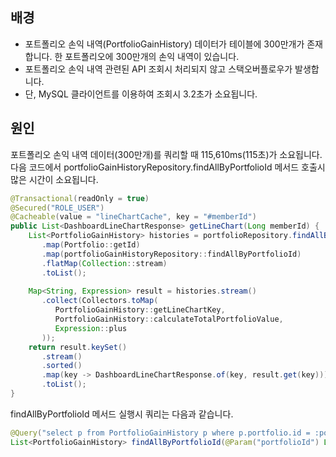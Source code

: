 
## 배경
- 포트폴리오 손익 내역(PortfolioGainHistory) 데이터가 테이블에 300만개가 존재합니다. 한 포트폴리오에 300만개의 손익 내역이 있습니다.
- 포트폴리오 손익 내역 관련된 API 조회시 처리되지 않고 스택오버플로우가 발생합니다.
- 단, MySQL 클라이언트를 이용하여 조회시 3.2초가 소요됩니다.

## 원인
포트폴리오 손익 내역 데이터(300만개)를 쿼리할 때 115,610ms(115초)가 소요됩니다. 다음 코드에서 portfolioGainHistoryRepository.findAllByPortfolioId 메서드 호출시 많은 시간이 소요됩니다.
```java
@Transactional(readOnly = true)  
@Secured("ROLE_USER")  
@Cacheable(value = "lineChartCache", key = "#memberId")  
public List<DashboardLineChartResponse> getLineChart(Long memberId) {  
    List<PortfolioGainHistory> histories = portfolioRepository.findAllByMemberId(memberId).stream()  
       .map(Portfolio::getId)  
       .map(portfolioGainHistoryRepository::findAllByPortfolioId)  
       .flatMap(Collection::stream)  
       .toList();  
  
    Map<String, Expression> result = histories.stream()  
       .collect(Collectors.toMap(  
          PortfolioGainHistory::getLineChartKey,  
          PortfolioGainHistory::calculateTotalPortfolioValue,  
          Expression::plus  
       ));  
    return result.keySet()  
       .stream()  
       .sorted()  
       .map(key -> DashboardLineChartResponse.of(key, result.get(key)))  
       .toList();  
}
```

findAllByPortfolioId 메서드 실행시 쿼리는 다음과 같습니다.
```java
@Query("select p from PortfolioGainHistory p where p.portfolio.id = :portfolioId")  
List<PortfolioGainHistory> findAllByPortfolioId(@Param("portfolioId") Long portfolioId);
```


